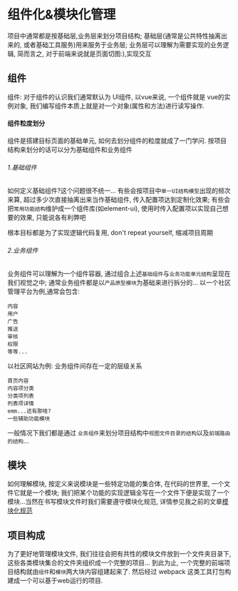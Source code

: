 # 组件化&模块化管理
项目中通常都是按基础层,业务层来划分项目结构;
基础层(通常是公共特性抽离出来的, 或者基础工具服务)用来服务于业务层; 
业务层可以理解为需要实现的业务逻辑, 简而言之, 对于前端来说就是页面切图:),实现交互

## 组件
组件: 对于组件的认识我们通常默认为 UI组件, 以vue来说, 一个组件就是 vue的实例对象, 我们编写组件本质上就是对一个对象(属性和方法)进行读写操作.

#### 组件粒度划分
组件是搭建目标页面的基础单元, 如何去划分组件的粒度就成了一门学问.
按项目结构来划分的话可以分为基础组件和业务组件
###### 1.基础组件
如何定义基础组件?这个问题很不统一...
有些会按项目中`单一UI结构模型`出现的频次来算, 超过多少次直接抽离出来当作基础组件, 传入配置项达到定制化效果; 
有些会把`常用功能结构`维护成一个组件库(如element-ui), 使用时传入配置项以实现自己想要的效果, 只能说各有利弊吧

根本目标都是为了实现逻辑代码复用, don't repeat yourself, 缩减项目周期

###### 2.业务组件
业务组件可以理解为一个组件容器, 通过组合上述`基础组件`与`业务功能单元结构`呈现在我们视觉之中; 
通常业务组件都是以`产品原型模块`为基础来进行拆分的...
以一个社区管理平台为例,通常会包含:
```
内容
用户
广告
推送
审核
权限
等等...
```
以社区网站为例: 业务组件间存在一定的层级关系
```
首页内容
内容项分类
分类项列表
列表项详情
emm...还有那啥?
一些辅助功能模块
```

一般情况下我们都是通过 `业务组件`来划分项目结构中`视图文件目录的结构`以及`前端路由的结构`...

## 模块
如何理解模块, 按定义来说模块是一些特定功能的集合体, 在代码的世界里, 一个文件它就是一个模块; 我们把某个功能的实现逻辑全写在一个文件下便是实现了一个模块...当然在书写模块文件时我们需要遵守模块化规范, 详情参见我之前的文章[模块化规范](https://github.com/appleguardu/blog/issues/26)

## 项目构成
为了更好地管理模块文件, 我们往往会把有共性的模块文件放到一个文件夹目录下, 这些各类模块集合的文件夹组织成一个完整的项目...
到此为止, 一个完整的前端项目结构就由`组件`和`模块`两大块内容组建起来了. 然后经过 webpack 这类工具打包构建成一个可以基于web运行的项目.

